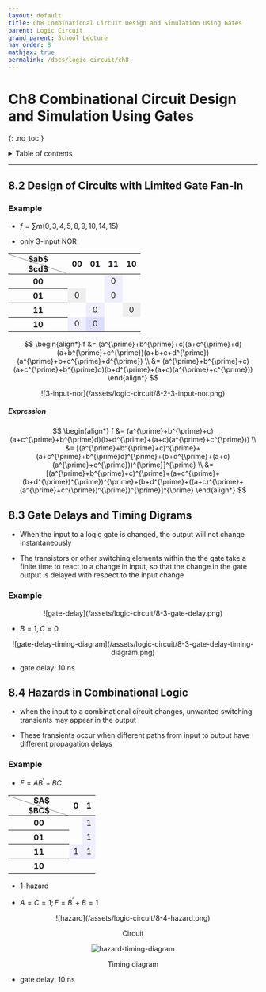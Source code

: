 ```yaml
---
layout: default
title: Ch8 Combinational Circuit Design and Simulation Using Gates
parent: Logic Circuit
grand_parent: School Lecture
nav_order: 8
mathjax: true
permalink: /docs/logic-circuit/ch8
---
```


<style>
.backslash {
  background: url('data:image/svg+xml;utf8,<svg xmlns="http://www.w3.org/2000/svg"><line x1="0" y1="0" x2="100%" y2="100%" stroke="gray" /></svg>');
}
.slash, .backslash {
  text-align: left;
  padding: 0px 40px 0px 40px;
}
.slash div, .backslash div {
  text-align: right;
}
.map1 {
  background: #EEEEEE;
}
.map2 {
  background: #EEEEFF;
}
.map3 {
  background: #EEFFEE;
}
.map2_2 {
  background: #DDDDFF;
}
td {
  text-align: center;
}
</style>

# Ch8 Combinational Circuit Design and Simulation Using Gates
{: .no_toc }

<details markdown="block">
  <summary>
	Table of contents
  </summary>
{: .fs-3 .text-delta }

- TOC
{:toc}
</details>

---

## 8.2 Design of Circuits with Limited Gate Fan-In

### Example

- $f = \sum m(0,3,4,5,8,9,10,14,15)$

- only 3-input NOR

<table>
	<thead>
		<tr>
			<th class='backslash'><div>$ab$</div>$cd$</th>
			<th>00</th>
			<th>01</th>
			<th>11</th>
			<th>10</th>
		</tr>
	</thead>
	<tbody>
		 <tr>
			<th>00</th>
			<td></td>
			<td></td>
			<td class="map2">0</td>
			<td></td>
		</tr>
		<tr>
			<th>01</th>
			<td class="map1">0</td>
			<td></td>
			<td class="map2">0</td>
			<td></td>
		</tr>
		<tr>
			<th>11</th>
			<td></td>
			<td class="map2">0</td>
			<td></td>
			<td class="map1">0</td>
		</tr>
		<tr>
			<th>10</th>
			<td class="map2">0</td>
			<td class="map2_2">0</td>
			<td></td>
			<td></td>
		</tr>
	</tbody>
</table>

$$
\begin{align*}
f &= (a^{\prime}+b^{\prime}+c)(a+c^{\prime}+d)(a+b^{\prime}+c^{\prime})(a+b+c+d^{\prime})(a^{\prime}+b+c^{\prime}+d^{\prime}) \\
  &= (a^{\prime}+b^{\prime}+c)(a+c^{\prime}+b^{\prime}d)(b+d^{\prime}+(a+c)(a^{\prime}+c^{\prime}))
\end{align*}
$$

<center markdown="block">
![3-input-nor](/assets/logic-circuit/8-2-3-input-nor.png)
</center>

##### Expression

$$
\begin{align*}
f &= (a^{\prime}+b^{\prime}+c)(a+c^{\prime}+b^{\prime}d)(b+d^{\prime}+(a+c)(a^{\prime}+c^{\prime})) \\
  &= [(a^{\prime}+b^{\prime}+c)^{\prime}+(a+c^{\prime}+b^{\prime}d)^{\prime}+(b+d^{\prime}+(a+c)(a^{\prime}+c^{\prime}))^{\prime}]^{\prime} \\
  &= [(a^{\prime}+b^{\prime}+c)^{\prime}+(a+c^{\prime}+(b+d^{\prime})^{\prime})^{\prime}+(b+d^{\prime}+((a+c)^{\prime}+(a^{\prime}+c^{\prime})^{\prime})^{\prime}]^{\prime}
\end{align*}
$$

## 8.3 Gate Delays and Timing Digrams

- When the input to a logic gate is changed, the output will not change instantaneously

- The transistors or other switching elements within the the gate take a finite time to react to a change in input, so that the change in the gate output is delayed with respect to the input change

### Example

<center markdown="block">
![gate-delay](/assets/logic-circuit/8-3-gate-delay.png)
</center>

- $B=1, C=0$

<center markdown="block">
![gate-delay-timing-diagram](/assets/logic-circuit/8-3-gate-delay-timing-diagram.png)
</center>

- gate delay: 10 ns

## 8.4 Hazards in Combinational Logic

- when the input to a combinational circuit changes, unwanted switching transients may appear in the output

- These transients occur when different paths from input to output have different propagation delays


### Example

- $F=AB^{\prime}+BC$

<table>
	<thead>
		<tr>
			<th class='backslash'><div>$A$</div>$BC$</th>
			<th>0</th>
			<th>1</th>
		 </tr>
	</thead>
	<tbody>
		 <tr>
			<th>00</th>
			<td></td>
			<td class="map2">1</td>
		</tr>
		 <tr>
			<th>01</th>
			<td></td>
			<td class="map2">1</td>
		</tr>
		 <tr>
			<th>11</th>
			<td class="map2">1</td>
			<td class="map2">1</td>
		</tr>
		 <tr>
			<th>10</th>
			<td></td>
			<td></td>
		</tr>
	</tbody>
</table>

- 1-hazard

- $A=C=1;\,F=B^{\prime}+B=1$

<center markdown="block">
![hazard](/assets/logic-circuit/8-4-hazard.png)

Circuit

![hazard-timing-diagram](/assets/logic-circuit/8-4-hazard-timing-diagram.png)

Timing diagram
</center>

- gate delay: 10 ns

